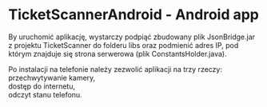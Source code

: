 # TicketScannerAndroid - Android app

By uruchomić aplikację, wystarczy podpiąć zbudowany plik JsonBridge.jar z projektu TicketScanner do folderu libs oraz podmienić adres IP, pod którym znajduje się strona serwerowa (plik ConstantsHolder.java).

Po instalacji na telefonie należy zezwolić aplikacji na trzy rzeczy:   
przechwytywanie kamery,   
dostęp do internetu,  
odczyt stanu telefonu.
